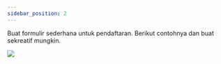 ```yaml
---
sidebar_position: 2
---
```



Buat formulir sederhana untuk pendaftaran. Berikut contohnya dan buat sekreatif mungkin.


**![](https://lh7-us.googleusercontent.com/docsz/AD_4nXev6AmbrZYmjlzfQPevkt2O6JVcdV8sD-7iR7pP36GbHs6UOeFZuuNuapE6iyqtdMPjeKN__xOxXUBZPSvL34uA0trBfRcjGld00Zh3GgXLQ-2paS7VG1XZ0dPTHuS9lbTzgyeJcTtjjnLv5x9Lg-UbKbVFGTRrjMHON-Ns689oH9EGy-wDqA?key=ESYW2iUyREQEYzkaKMR1vg)**